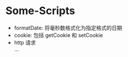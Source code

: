 # Some-Scripts  
  - formatDate:  将毫秒数格式化为指定格式的日期  
  - cookie:  包括 getCookie 和 setCookie  
  - http 请求  
   ...
